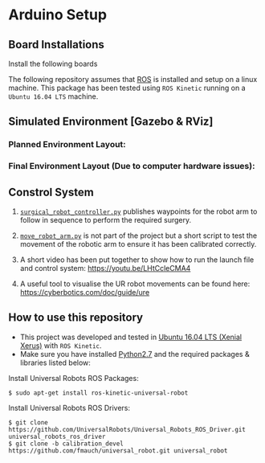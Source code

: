 # Arduino Setup
## Board Installations

Install the following boards

The following repository assumes that [ROS](https://www.ros.org/) is installed and setup on a linux machine. This package has been tested using `ROS Kinetic` running on a `Ubuntu 16.04 LTS` machine.

## Simulated Environment [Gazebo & RViz]

### Planned Environment Layout:


### Final Environment Layout (Due to computer hardware issues):



## Constrol System
1. [`surgical_robot_controller.py`](https://github.com/kyleprr/Capstone-Project-Surgical-Robot/blob/main/surgical_robot/scripts/surgical_robot_controller.py) publishes waypoints for the robot arm to follow in sequence to perform the required surgery.

2. [`move_robot_arm.py`](https://github.com/kyleprr/Capstone-Project-Surgical-Robot/blob/main/surgical_robot/scripts/move_robot_arm.py) is not part of the project but a short script to test the movement of the robotic arm to ensure it has been calibrated correctly.

3. A short video has been put together to show how to run the launch file and control system: https://youtu.be/LHtCcleCMA4

4. A useful tool to visualise the UR robot movements can be found here: https://cyberbotics.com/doc/guide/ure


## How to use this repository
- This project was developed and tested in [Ubuntu 16.04 LTS (Xenial Xerus)](https://releases.ubuntu.com/16.04/) with `ROS Kinetic`.
- Make sure you have installed [Python2.7](https://www.python.org/download/releases/2.7/) and the required packages & libraries listed below:

Install Universal Robots ROS Packages:
  ```
  $ sudo apt-get install ros-kinetic-universal-robot
  ```
Install Universal Robots ROS Drivers:
  ```
  $ git clone https://github.com/UniversalRobots/Universal_Robots_ROS_Driver.git universal_robots_ros_driver
  $ git clone -b calibration_devel https://github.com/fmauch/universal_robot.git universal_robot
  ```
